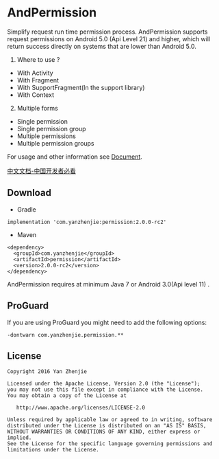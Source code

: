 ﻿# AndPermission
Simplify request run time permission process. AndPermission supports request permissions on Android 5.0 (Api Level 21) and higher, which will return success directly on systems that are lower than Android 5.0.

1. Where to use ?
* With Activity
* With Fragment
* With SupportFragment(In the support library)
* With Context

2. Multiple forms
* Single permission
* Single permission group
* Multiple permissions
* Multiple permission groups

For usage and other information see [Document](http://yanzhenjie.github.io/AndPermission).  

[中文文档-中国开发者必看](http://yanzhenjie.github.io/AndPermission/cn)

## Download

* Gradle
```
implementation 'com.yanzhenjie:permission:2.0.0-rc2'
```

* Maven
```
<dependency>
  <groupId>com.yanzhenjie</groupId>
  <artifactId>permission</artifactId>
  <version>2.0.0-rc2</version>
</dependency>
```

AndPermission requires at minimum Java 7 or Android 3.0(Api level 11) .

## ProGuard
If you are using ProGuard you might need to add the following options:
```
-dontwarn com.yanzhenjie.permission.**
```

## License
```text
Copyright 2016 Yan Zhenjie

Licensed under the Apache License, Version 2.0 (the "License");
you may not use this file except in compliance with the License.
You may obtain a copy of the License at

   http://www.apache.org/licenses/LICENSE-2.0

Unless required by applicable law or agreed to in writing, software
distributed under the License is distributed on an "AS IS" BASIS,
WITHOUT WARRANTIES OR CONDITIONS OF ANY KIND, either express or implied.
See the License for the specific language governing permissions and
limitations under the License.
```
